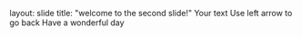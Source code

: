 layout: slide
title: "welcome to the second slide!"
Your text
Use left arrow to go back
Have a wonderful day 

